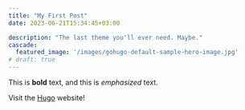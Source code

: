```yaml
---
title: "My First Post"
date: 2023-06-21T15:34:45+03:00

description: "The last theme you'll ever need. Maybe."
cascade:
  featured_image: '/images/gohugo-default-sample-hero-image.jpg'
# draft: true
---
```


This is **bold** text, and this is *emphasized* text.

Visit the [Hugo](https://gohugo.io) website!

